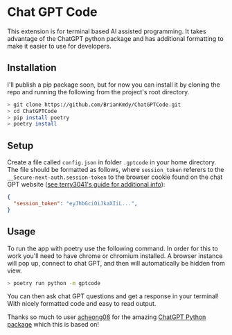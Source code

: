 # Chat GPT Code
This extension is for terminal based AI assisted programming. It takes advantage of the ChatGPT python package and has additional formatting to make it easier to use for developers.

## Installation
I'll publish a pip package soon, but for now you can install it by cloning the repo and running the following from the project's root directory.
```bash
> git clone https://github.com/BrianKmdy/ChatGPTCode.git
> cd ChatGPTCode
> pip install poetry
> poetry install
```

## Setup
Create a file called `config.json` in folder `.gptcode` in your home directory. The file should be formatted as follows, where `session_token` referers to the `__Secure-next-auth.session-token` to the browser cookie found on the chat GPT website ([see terry3041's guide for additional info](https://github.com/terry3041/pyChatGPT)):

```json
{
  "session_token": "eyJhbGciOiJkaXIiL...",
}
```

## Usage
To run the app with poetry use the following command. In order for this to work you'll need to have chrome or chromium installed. A browser instance will pop up, connect to chat GPT, and then will automatically be hidden from view.
```bash
> poetry run python -m gptcode
```

You can then ask chat GPT questions and get a response in your terminal! With nicely formatted code and easy to read output.

Thanks so much to user [acheong08](https://github.com/acheong08) for the amazing [ChatGPT Python package](https://github.com/acheong08/ChatGPT) which this is based on!